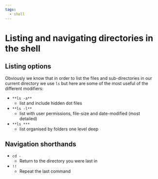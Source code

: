 ```yaml
---
tags:
  - shell
---
```


# Listing and navigating directories in the shell

## Listing options

Obviously we know that in order to list the files and sub-directories in our
current directory we use `ls` but here are some of the most useful of the
different modifiers:

- `**ls -a**`
  - list and include hidden dot files
- `**ls -l**`
  - list with user permissions, file-size and date-modified (most detailed)
- `**ls ***`
  - list organised by folders one level deep

## Navigation shorthands

- `cd -`
  - Return to the directory you were last in
- `!!`
  - Repeat the last command
